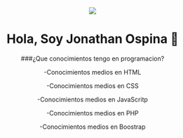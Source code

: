 
<div align="center"> 
<img src="https://media.giphy.com/media/26tn33aiTi1jkl6H6/giphy.gif">
  <h1 align="center">Hola, Soy Jonathan Ospina 👋</h1>
 
  ###¿Que conocimientos tengo en programacion?

-Conocimientos medios en HTML

-Conocimientos medios en CSS

-Conocimientos medios en JavaScritp

-Conocimientos medios en PHP

-Conocimientos medios en Boostrap

